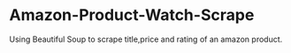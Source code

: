 # Amazon-Product-Watch-Scrape
Using Beautiful Soup to scrape title,price and rating of an amazon product.
